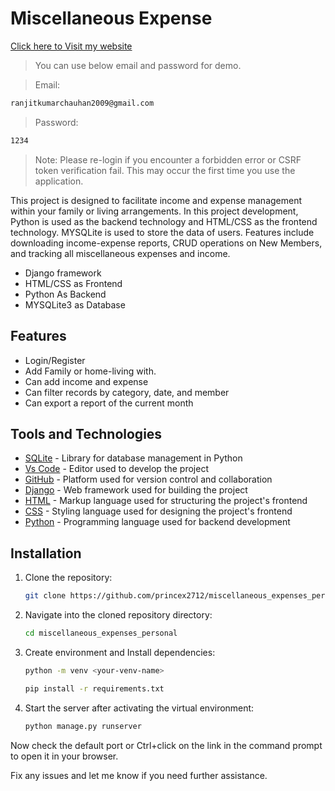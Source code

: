 # Miscellaneous Expense

[Click here to Visit my website](https://miscelaneousexpense.pythonanywhere.com/)

>You can use below email and password for demo.

>Email:

   ```sh
ranjitkumarchauhan2009@gmail.com
   ```
>Password:

   ```sh
   1234
   ```

> Note: Please re-login if you encounter a forbidden error or CSRF token verification fail. This may occur the first time you use the application.

This project is designed to facilitate income and expense management within your family or living arrangements. In this project development, Python is used as the backend technology and HTML/CSS as the frontend technology. MYSQLite is used to store the data of users. Features include downloading income-expense reports, CRUD operations on New Members, and tracking all miscellaneous expenses and income.

- Django framework
- HTML/CSS as Frontend
- Python As Backend
- MYSQLite3 as Database

## Features

- Login/Register
- Add Family or home-living with.
- Can add income and expense
- Can filter records by category, date, and member
- Can export a report of the current month

## Tools and Technologies

- [SQLite](https://docs.python.org/3/library/sqlite3.html) - Library for database management in Python
- [Vs Code](https://code.visualstudio.com/) - Editor used to develop the project
- [GitHub](https://github.com/) - Platform used for version control and collaboration
- [Django](https://www.djangoproject.com/) - Web framework used for building the project
- [HTML](https://www.w3schools.com/html/) - Markup language used for structuring the project's frontend
- [CSS](https://www.w3schools.com/css/) - Styling language used for designing the project's frontend
- [Python](https://www.python.org/) - Programming language used for backend development

## Installation

1. Clone the repository:

   ```sh
   git clone https://github.com/princex2712/miscellaneous_expenses_personal.git
   ```

2. Navigate into the cloned repository directory:

   ```sh
   cd miscellaneous_expenses_personal
   ```

3. Create environment and Install dependencies:

   ```sh
   python -m venv <your-venv-name>
   ```

   ```sh
   pip install -r requirements.txt
   ```

4. Start the server after activating the virtual environment:

   ```sh
   python manage.py runserver
   ```

Now check the default port or Ctrl+click on the link in the command prompt to open it in your browser.

Fix any issues and let me know if you need further assistance.

